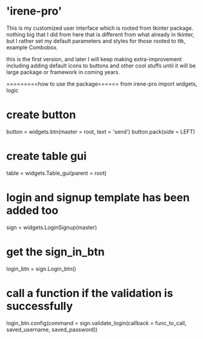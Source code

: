 # 'irene-pro'

This is my customized user interface which is rooted from tkinter package.
nothing big that I did from here that is different from what already in tkinter, but I rather set my default parameters and 
styles for those rooted to ttk, example Combobox.

this is the first version, and later I will keep making extra-improvement including adding default icons to buttons and other
cool stuffs until it will be large package or framework in coming years.

=========how to use the package======
from irene-pro import widgets, logic

# create button
button = widgets.btn(master = root, text = 'send')
button.pack(side = LEFT)

# create table gui
table = widgets.Table_gui(parent = root)

# login and signup template has been added too
sign = widgets.LoginSignup(master)
# get the sign_in_btn
login_btn = sign.Login_btn()
# call a function if the validation is successfully
login_btn.config(command = sign.validate_login(callback = func_to_call, saved_username, saved_password))

